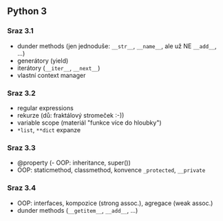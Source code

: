 ## Python 3

### Sraz 3.1
- dunder methods (jen jednoduše: `__str__`, `__name__`, ale už NE `__add__`, ...)
- generátory (yield)
- iterátory (`__iter__`, `__next__`)
- vlastní context manager

### Sraz 3.2
- regular expressions
- rekurze (dů: fraktálový stromeček :-))
- variable scope (materiál "funkce více do hloubky")
- `*list`, `**dict` expanze

### Sraz 3.3
- @property
(- OOP: inheritance, super())
- OOP: staticmethod, classmethod, konvence `_protected`, `__private`

### Sraz 3.4
- OOP: interfaces, kompozice (strong assoc.), agregace (weak assoc.)
- dunder methods (`__getitem__`, `__add__`, ...)

